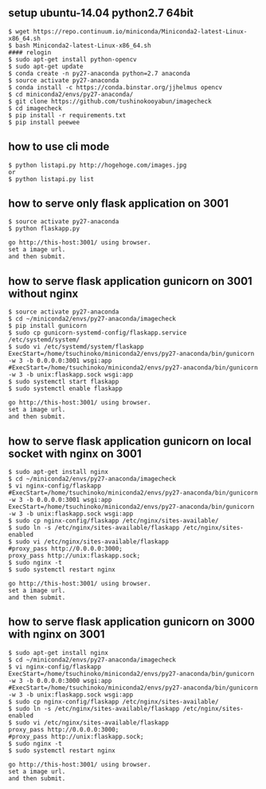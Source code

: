 

## setup ubuntu-14.04 python2.7 64bit 

    $ wget https://repo.continuum.io/miniconda/Miniconda2-latest-Linux-x86_64.sh
    $ bash Miniconda2-latest-Linux-x86_64.sh
    #### relogin
    $ sudo apt-get install python-opencv
    $ sudo apt-get update
    $ conda create -n py27-anaconda python=2.7 anaconda
    $ source activate py27-anaconda
    $ conda install -c https://conda.binstar.org/jjhelmus opencv
    $ cd miniconda2/envs/py27-anaconda/
    $ git clone https://github.com/tushinokooyabun/imagecheck
    $ cd imagecheck
    $ pip install -r requirements.txt
    $ pip install peewee

## how to use cli mode
    $ python listapi.py http://hogehoge.com/images.jpg
    or
    $ python listapi.py list

## how to serve only flask application on 3001

    $ source activate py27-anaconda
    $ python flaskapp.py

    go http://this-host:3001/ using browser.
    set a image url.
    and then submit.

## how to serve flask application gunicorn on 3001 without nginx

    $ source activate py27-anaconda
    $ cd ~/miniconda2/envs/py27-anaconda/imagecheck
    $ pip install gunicorn
    $ sudo cp gunicorn-systemd-config/flaskapp.service /etc/systemd/system/
    $ sudo vi /etc/systemd/system/flaskapp
    ExecStart=/home/tsuchinoko/miniconda2/envs/py27-anaconda/bin/gunicorn -w 3 -b 0.0.0.0:3001 wsgi:app
    #ExecStart=/home/tsuchinoko/miniconda2/envs/py27-anaconda/bin/gunicorn -w 3 -b unix:flaskapp.sock wsgi:app    
    $ sudo systemctl start flaskapp
    $ sudo systemctl enable flaskapp 

    go http://this-host:3001/ using browser.
    set a image url.
    and then submit.

## how to serve flask application gunicorn on local socket with nginx on 3001

    $ sudo apt-get install nginx
    $ cd ~/miniconda2/envs/py27-anaconda/imagecheck
    $ vi nginx-config/flaskapp
    #ExecStart=/home/tsuchinoko/miniconda2/envs/py27-anaconda/bin/gunicorn -w 3 -b 0.0.0.0:3001 wsgi:app
    ExecStart=/home/tsuchinoko/miniconda2/envs/py27-anaconda/bin/gunicorn -w 3 -b unix:flaskapp.sock wsgi:app
    $ sudo cp nginx-config/flaskapp /etc/nginx/sites-available/
    $ sudo ln -s /etc/nginx/sites-available/flaskapp /etc/nginx/sites-enabled
    $ sudo vi /etc/nginx/sites-available/flaskapp
    #proxy_pass http://0.0.0.0:3000;
    proxy_pass http://unix:flaskapp.sock;
    $ sudo nginx -t
    $ sudo systemctl restart nginx

    go http://this-host:3001/ using browser.
    set a image url.
    and then submit.

## how to serve flask application gunicorn on 3000 with nginx on 3001

    $ sudo apt-get install nginx
    $ cd ~/miniconda2/envs/py27-anaconda/imagecheck
    $ vi nginx-config/flaskapp
    ExecStart=/home/tsuchinoko/miniconda2/envs/py27-anaconda/bin/gunicorn -w 3 -b 0.0.0.0:3000 wsgi:app
    #ExecStart=/home/tsuchinoko/miniconda2/envs/py27-anaconda/bin/gunicorn -w 3 -b unix:flaskapp.sock wsgi:app
    $ sudo cp nginx-config/flaskapp /etc/nginx/sites-available/
    $ sudo ln -s /etc/nginx/sites-available/flaskapp /etc/nginx/sites-enabled
    $ sudo vi /etc/nginx/sites-available/flaskapp
    proxy_pass http://0.0.0.0:3000;
    #proxy_pass http://unix:flaskapp.sock;
    $ sudo nginx -t
    $ sudo systemctl restart nginx

    go http://this-host:3001/ using browser.
    set a image url.
    and then submit.
